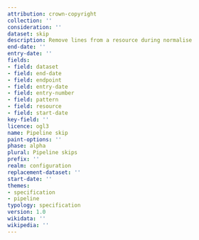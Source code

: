 ```yaml
---
attribution: crown-copyright
collection: ''
consideration: ''
dataset: skip
description: Remove lines from a resource during normalise
end-date: ''
entry-date: ''
fields:
- field: dataset
- field: end-date
- field: endpoint
- field: entry-date
- field: entry-number
- field: pattern
- field: resource
- field: start-date
key-field: ''
licence: ogl3
name: Pipeline skip
paint-options: ''
phase: alpha
plural: Pipeline skips
prefix: ''
realm: configuration
replacement-dataset: ''
start-date: ''
themes:
- specification
- pipeline
typology: specification
version: 1.0
wikidata: ''
wikipedia: ''
---
```

